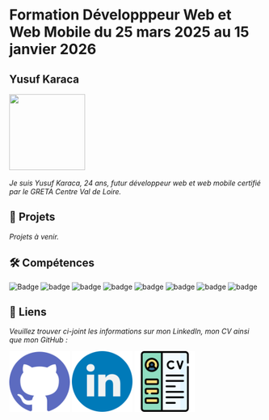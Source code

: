 
# Formation Développpeur Web et Web Mobile du 25 mars 2025 au 15 janvier 2026

## Yusuf Karaca 

<img src="https://avatars.githubusercontent.com/u/183368494?v=4" width = 150px height = 150px>


*Je suis Yusuf Karaca, 24 ans, futur développeur web et web mobile certifié par le GRETA Centre Val de Loire.*

## 📄 Projets
*Projets à venir.*


## 🛠️ Compétences
![Badge](https://img.shields.io/badge/github-%23181717?logo=github)
![badge](https://img.shields.io/badge/python-white?logo=python&logoColor=white&color=%233776AB)
![badge](https://img.shields.io/badge/python_Framework-FastAPI-white?logo=python&logoColor=white&color=%2305998b)
![badge](https://img.shields.io/badge/postgresql-white?logo=postgresql&logoColor=white&color=%234169E1)
![badge](https://img.shields.io/badge/Docker-white?logo=docker&logoColor=white&color=%232496ED)
![badge](https://img.shields.io/badge/Discord-white?logo=discord&logoColor=white&color=%235865F2)
![badge](https://img.shields.io/badge/D3js-white?logo=d3&logoColor=white&color=%23F9A03C)
![badge](https://img.shields.io/badge/JSON-white?logo=json&logoColor=white&color=%23000000)

## 🔗 Liens

*Veuillez trouver ci-joint les informations sur mon LinkedIn, mon CV ainsi que mon GitHub :* 

<a href="https://github.com/Killian-bl"><img width=120px src="./medias/github.png"></a>
<a href="https://www.linkedin.com/in/killianbastardlahoreau/"><img width=120px src="./medias/linkdin.png"></a>
<a href="../CVkillian.pdf"><img width=120px src="./medias/CV.png"></a>